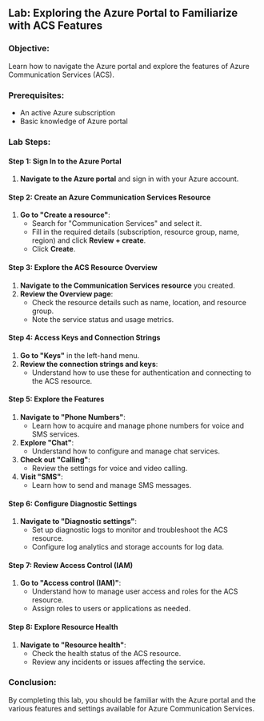 ## Lab: Exploring the Azure Portal to Familiarize with ACS Features

### Objective:
Learn how to navigate the Azure portal and explore the features of Azure Communication Services (ACS).

### Prerequisites:
- An active Azure subscription
- Basic knowledge of Azure portal

### Lab Steps:

#### Step 1: Sign In to the Azure Portal
1. **Navigate to the Azure portal** and sign in with your Azure account.

#### Step 2: Create an Azure Communication Services Resource
1. **Go to "Create a resource"**:
   - Search for "Communication Services" and select it.
   - Fill in the required details (subscription, resource group, name, region) and click **Review + create**.
   - Click **Create**.

#### Step 3: Explore the ACS Resource Overview
1. **Navigate to the Communication Services resource** you created.
2. **Review the Overview page**:
   - Check the resource details such as name, location, and resource group.
   - Note the service status and usage metrics.

#### Step 4: Access Keys and Connection Strings
1. **Go to "Keys"** in the left-hand menu.
2. **Review the connection strings and keys**:
   - Understand how to use these for authentication and connecting to the ACS resource.

#### Step 5: Explore the Features
1. **Navigate to "Phone Numbers"**:
   - Learn how to acquire and manage phone numbers for voice and SMS services.
2. **Explore "Chat"**:
   - Understand how to configure and manage chat services.
3. **Check out "Calling"**:
   - Review the settings for voice and video calling.
4. **Visit "SMS"**:
   - Learn how to send and manage SMS messages.

#### Step 6: Configure Diagnostic Settings
1. **Navigate to "Diagnostic settings"**:
   - Set up diagnostic logs to monitor and troubleshoot the ACS resource.
   - Configure log analytics and storage accounts for log data.

#### Step 7: Review Access Control (IAM)
1. **Go to "Access control (IAM)"**:
   - Understand how to manage user access and roles for the ACS resource.
   - Assign roles to users or applications as needed.

#### Step 8: Explore Resource Health
1. **Navigate to "Resource health"**:
   - Check the health status of the ACS resource.
   - Review any incidents or issues affecting the service.

### Conclusion:
By completing this lab, you should be familiar with the Azure portal and the various features and settings available for Azure Communication Services.
